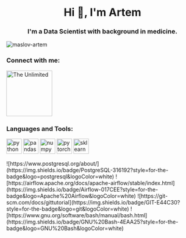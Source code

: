 <h1 align="center">Hi 👋, I'm Artem</h1>
<h3 align="center">I'm a Data Scientist with background in medicine.</h3>

<p align="left"> <img src="https://komarev.com/ghpvc/?username=maslov-artem&label=Profile%20views&color=0e75b6&style=flat" alt="maslov-artem" /> </p>

<h3 align="left">Connect with me:</h3>
<a href="https://t.me/Maslov_Artem94" target="_blank">
 <img src="https://img.shields.io/badge/Telegram-2CA5E0?style=for-the-badge&logo=telegram&logoColor=white" alt="The Unlimited" width="120"/>
</a>
<p align="left">
</p>


<h3 align="left">Languages and Tools:</h3>
<p align="left"> <a href="https://www.python.org/" target="_blank" rel="noreferrer"> <img src="https://img.shields.io/badge/Python-FFD43B?style=for-the-badge&logo=python&logoColor=blue" alt="python" width="40" height="40"/></a>
<a href="https://pandas.pydata.org/docs/user_guide/10min.html" target="_blank" rel="noreferrer"> <img src="https://img.shields.io/badge/Pandas-2C2D72?style=for-the-badge&logo=pandas&logoColor=white" alt="pandas" width="40" height="40"/></a>
<a href="https://numpy.org/doc/stable/user/absolute_beginners.html" target="_blank" rel="noreferrer"> <img src="https://img.shields.io/badge/Numpy-777BB4?style=for-the-badge&logo=numpy&logoColor=white" alt="numpy" width="40" height="40"/></a>
<a href="https://pytorch.org/tutorials/" target="_blank" rel="noreferrer"> <img src="https://img.shields.io/badge/PyTorch-EE4C2C?style=for-the-badge&logo=pytorch&logoColor=white" alt="pytorch" width="40" height="40"/></a>
<a href="https://scikit-learn.org/stable/user_guide.html" target="_blank" rel="noreferrer"> <img src="https://img.shields.io/badge/scikit_learn-F7931E?style=for-the-badge&logo=scikit-learn&logoColor=white" alt="sklearn" width="40" height="40"/></a>
</p>
<!-- ![https://www.python.org/](https://img.shields.io/badge/Python-FFD43B?style=for-the-badge&logo=python&logoColor=blue)  -->
<!-- ![https://pandas.pydata.org/docs/user_guide/10min.html](https://img.shields.io/badge/Pandas-2C2D72?style=for-the-badge&logo=pandas&logoColor=white) -->
<!-- ![https://numpy.org/doc/stable/user/absolute_beginners.html](https://img.shields.io/badge/Numpy-777BB4?style=for-the-badge&logo=numpy&logoColor=white)  -->
<!-- ![https://pytorch.org/tutorials/](https://img.shields.io/badge/PyTorch-EE4C2C?style=for-the-badge&logo=pytorch&logoColor=white) -->
<!-- ![https://scikit-learn.org/stable/user_guide.html](https://img.shields.io/badge/scikit_learn-F7931E?style=for-the-badge&logo=scikit-learn&logoColor=white) -->
![https://www.postgresql.org/about/](https://img.shields.io/badge/PostgreSQL-316192?style=for-the-badge&logo=postgresql&logoColor=white)
![https://airflow.apache.org/docs/apache-airflow/stable/index.html](https://img.shields.io/badge/Airflow-017CEE?style=for-the-badge&logo=Apache%20Airflow&logoColor=white)
![https://git-scm.com/docs/gittutorial](https://img.shields.io/badge/GIT-E44C30?style=for-the-badge&logo=git&logoColor=white)
![https://www.gnu.org/software/bash/manual/bash.html](https://img.shields.io/badge/GNU%20Bash-4EAA25?style=for-the-badge&logo=GNU%20Bash&logoColor=white)
